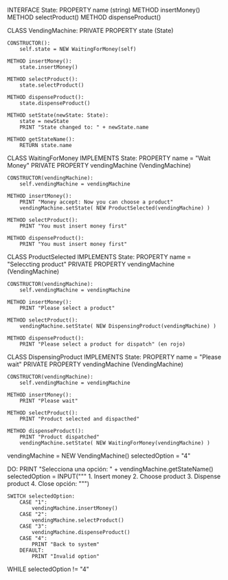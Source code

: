 INTERFACE State:
    PROPERTY name (string)
    METHOD insertMoney()
    METHOD selectProduct()
    METHOD dispenseProduct()

CLASS VendingMachine:
    PRIVATE PROPERTY state (State)

    CONSTRUCTOR():
        self.state = NEW WaitingForMoney(self)

    METHOD insertMoney():
        state.insertMoney()

    METHOD selectProduct():
        state.selectProduct()

    METHOD dispenseProduct():
        state.dispenseProduct()

    METHOD setState(newState: State):
        state = newState
        PRINT "State changed to: " + newState.name

    METHOD getStateName():
        RETURN state.name


CLASS WaitingForMoney IMPLEMENTS State:
    PROPERTY name = "Wait Money"
    PRIVATE PROPERTY vendingMachine (VendingMachine)

    CONSTRUCTOR(vendingMachine):
        self.vendingMachine = vendingMachine

    METHOD insertMoney():
        PRINT "Money accept: Now you can choose a product"
        vendingMachine.setState( NEW ProductSelected(vendingMachine) )

    METHOD selectProduct():
        PRINT "You must insert money first"

    METHOD dispenseProduct():
        PRINT "You must insert money first"


CLASS ProductSelected IMPLEMENTS State:
    PROPERTY name = "Seleccting product"
    PRIVATE PROPERTY vendingMachine (VendingMachine)

    CONSTRUCTOR(vendingMachine):
        self.vendingMachine = vendingMachine

    METHOD insertMoney():
        PRINT "Please select a product"

    METHOD selectProduct():
        vendingMachine.setState( NEW DispensingProduct(vendingMachine) )

    METHOD dispenseProduct():
        PRINT "Please select a product for dispatch" (en rojo)


CLASS DispensingProduct IMPLEMENTS State:
    PROPERTY name = "Please wait"
    PRIVATE PROPERTY vendingMachine (VendingMachine)

    CONSTRUCTOR(vendingMachine):
        self.vendingMachine = vendingMachine

    METHOD insertMoney():
        PRINT "Please wait" 

    METHOD selectProduct():
        PRINT "Product selected and dispacthed" 

    METHOD dispenseProduct():
        PRINT "Product dispatched" 
        vendingMachine.setState( NEW WaitingForMoney(vendingMachine) )



vendingMachine = NEW VendingMachine()
selectedOption = "4"

DO:
    PRINT "Selecciona una opción: " + vendingMachine.getStateName() 
    selectedOption = INPUT("""
        1. Insert money
        2. Choose product
        3. Dispense product
        4. Close
        opción:
    """)

    SWITCH selectedOption:
        CASE "1":
            vendingMachine.insertMoney()
        CASE "2":
            vendingMachine.selectProduct()
        CASE "3":
            vendingMachine.dispenseProduct()
        CASE "4":
            PRINT "Back to system"
        DEFAULT:
            PRINT "Invalid option"
            
WHILE selectedOption != "4"
